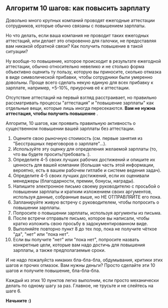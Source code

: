## Алгоритм 10 шагов: как повысить зарплату

Довольно много крупных компаний проводят ежегодные аттестации сотрудников, которые обычно связаны с повышением зарплаты.

Но что делать, если ваша компания не проводит таких ежегодных аттестаций, или делает это откровенно для галочки, не предоставляя вам никакой обратной связи? Как получить повышение в такой ситуации?

Ну вообще-то повышение, которое происходит в результате ежегодной аттестации, обычно относительно невелико и не столько форма объективно оценить ту пользу, которую вы приносите, сколько отмазка в виде символической прибавки, чтобы сотрудники были умеренно довольны. Проще всего сделать некую единую для всех прибавку к зарплате, например, +5-10%, приурочив её к аттестации.

Отсутствие аттестаций на первый взгляд расстраивает, но правильно рассматривать процессы "аттестация" и "повышение зарплаты" как отдельные вещи, которые лишь иногда пересекаются.  **Вам не нужна аттестация, чтобы получить повышение** .

Алгоритм, 10 шагов, как проявить правильную активность о существенном повышении вашей зарплаты без аттестации.

1. Оцените свою рыночную стоимость (см. первые занятия из "Бесстрашных переговоров о зарплате"...).
2. Используйте эту оценку для определения желаемой зарплаты (то, что вы будете просить/требовать :).
3. Определите 4-5 своих лучших рабочих достижений и опишите их ценность для вашей компании (большая часть этой информации, вероятно, есть в вашем рабочем гитлабе и системе ведения задач).
4. Определите 4-5 своих лучших достижений, если их оценивали менеджеры (благодарности, премии, бонусы, награды).
5. Напишите электронное письмо своему руководителю с просьбой о повышении зарплаты и кратким изложением своих аргументов, используя данные, собранные выше, но НЕ ОТПРАВЛЯЙТЕ его пока.
6. Запланируйте живую встречу с руководителем, чтобы попросить о повышении зарплаты.
7. Попросите о повышении зарплаты, используя аргументы из письма.
8. После встречи отправьте письмо, которое вы написали, чтобы кратко изложить свою просьбу в задокументированном виде.
9. Выполняйте повторно пункт 8 до тех пор, пока не получите чёткое "да", "нет" или "пока нет".
10. Если вы получите "нет" или "пока нет", попросите назвать конкретные цели, которые вам надо достичь для повышения зарплаты, а также предполагаемые сроки.

И не надо пожалуйста никаких бла-бла-бла, обдумывания, критики этих шагов и прочих отмазок. Вам нужны деньги? Просто сделайте эти 10 шагов и получите повышение, бла-бла-бла.

Каждый из этих 10 пунктов легко выполним, если просто механически делать по одному шагу за раз. Главное, не трусьте и не слейтесь на шаге 6.

**Начьните :)**
